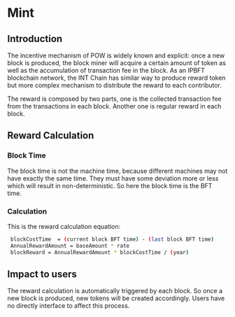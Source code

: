 # Mint

## Introduction

The incentive mechanism of POW is widely known and explicit: once a new block is produced, 
the block miner will acquire a certain amount of token as well as the accumulation of transaction fee in the block. 
As an IPBFT blockchain network, the INT Chain has similar way to produce reward token but more complex mechanism to distribute the reward to each contributor.

The reward is composed by two parts, one is the collected transaction fee from the transactions in each block. 
Another one is regular reward in each block.

## Reward Calculation

### Block Time

The block time is not the machine time, because different machines may not have exactly the same time. 
They must have some deviation more or less which will result in non-deterministic. So here the block time is the BFT time.

### Calculation

This is the reward calculation equation:

```bash
 blockCostTime  = (current block BFT time) - (last block BFT time)
 AnnualRewardAmount = baseAmount * rate
 blockReward = AnnualRewardAmount * blockCostTime / (year)
```

## Impact to users

The reward calculation is automatically triggered by each block. So once a new block is produced, new tokens will be created accordingly.
Users have no directly interface to affect this process.

